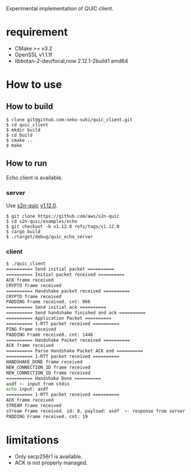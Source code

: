 Experimental implementation of QUIC client.

# requirement

- CMake >= v3.2
- OpenSSL v1.1.1f
- libbotan-2-dev/focal,now 2.12.1-2build1 amd64


# How to use
## How to build

```
$ clone git@github.com:neko-suki/quic_client.git
$ cd quic_client
$ mkdir build
$ cd build
$ cmake ..
$ make
```

## How to run
Echo client is available.

### server
Use [s2n-quic](https://github.com/aws/s2n-quic/tree/main) [v1.12.0](https://github.com/aws/s2n-quic/releases/tag/v1.12.0). 

```
$ git clone https://github.com/aws/s2n-quic
$ cd s2n-quic/examples/echo
$ git checkout -b v1.12.0 refs/tags/v1.12.0
$ cargo build
$ ./target/debug/quic_echo_server 
```

### client

```bash
$ ./quic_client 
========== Send initial packet ==========
========== Initial packet received ==========
ACK frame received
CRYPTO frame received
========== Handshake packet received ==========
CRYPTO frame received
PADDING Frame received. cnt: 966
========== Send initial ack ==========
========== Send handshake finished and ack ==========
========== Application Packet ==========
========== 1-RTT packet received ==========
PING Frame received
PADDING Frame received. cnt: 1446
========== Handshake Packet received ==========
ACK frame received
========== Parse Handshake Packet ACK end ==========
========== 1-RTT packet received ==========
HANDSHAKE_DONE frame received
NEW_CONNECTION_ID frame received
NEW_CONNECTION_ID frame received
========== Handshake Done ==========
asdf <- input from stdin
echo input: asdf
========== 1-RTT packet received ==========
ACK frame received
STREAM frame received
stream frame received. id: 0, payload: asdf  <- response from server
PADDING Frame received. cnt: 19
```

# limitations
- Only secp256r1 is available.
- ACK is not properly managed.
